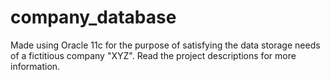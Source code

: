 # company_database
Made using Oracle 11c for the purpose of satisfying the data storage needs of a fictitious company "XYZ". Read the project descriptions for more information.
